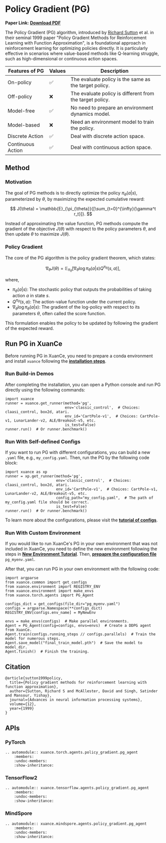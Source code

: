 # Policy Gradient (PG)

**Paper Link:** [**Download PDF**](https://proceedings.neurips.cc/paper_files/paper/1999/file/464d828b85b0bed98e80ade0a5c43b0f-Paper.pdf)

The Policy Gradient (PG) algorithm, introduced by 
[Richard Sutton](http://www.incompleteideas.net/) et al. 
in their seminal 1999 paper 
"Policy Gradient Methods for Reinforcement Learning with Function Approximation", 
is a foundational approach in reinforcement learning for optimizing policies directly. 
It is particularly effective in scenarios where value-based methods like Q-learning struggle, 
such as high-dimensional or continuous action spaces.

| Features of PG    | Values | Description                                              |
|-------------------|--------|----------------------------------------------------------|
| On-policy         | ✅      | The evaluate policy is the same as the target policy.    |
| Off-policy        | ❌      | The evaluate policy is different from the target policy. | 
| Model-free        | ✅      | No need to prepare an environment dynamics model.        | 
| Model-based       | ❌      | Need an environment model to train the policy.           | 
| Discrete Action   | ✅      | Deal with discrete action space.                         |   
| Continuous Action | ✅      | Deal with continuous action space.                       |

## Method

### Motivation

The goal of PG methods is to directly optimize the policy $\pi_{\theta}(a | s)$, parameterized by $\theta$, 
by maximizing the expected cumulative reward:

$$
J(\theta) = \mathbb{E}_{\pi_{\theta}}{[\sum_{t=0}^{\infty}{\gamma^t r_t}]}.
$$

Instead of approximating the value function, PG methods compute the gradient of the objective $J(\theta)$ 
with respect to the policy parameters $\theta$, and then update $\theta$ to maximize $J(\theta)$.

### Policy Gradient

The core of the PG algorithm is the policy gradient theorem, which states:

$$
\nabla_{\theta}J(\theta) = \mathbb{E}_{\pi_{\theta}}[\nabla_{\theta}\log{\pi_{\theta}(a|s)Q^{\pi_{\theta}}(s, a)}],
$$

where,

- $\pi_{\theta}(a|s)$: The stochastic policy that outputs the probabilities of taking action $a$ in state $s$.
- $Q^{\pi_{\theta}}(s, a)$: The action-value function under the current policy.
- $\nabla_{\theta}\log{\pi_{\theta}(a|s)}$: The gradient of the log-policy with respect to its parameters $\theta$, often called the score function.

This formulation enables the policy to be updated by following the gradient of the expected reward.

## Run PG in XuanCe

Before running PG in XuanCe, you need to prepare a conda environment and install ``xuance`` following 
the [**installation steps**](./../../../usage/installation.rst#install-xuance).

### Run Build-in Demos

After completing the installation, you can open a Python console and run PG directly using the following commands:

```python3
import xuance
runner = xuance.get_runner(method='pg',
                           env='classic_control',  # Choices: claasi_control, box2d, atari.
                           env_id='CartPole-v1',  # Choices: CartPole-v1, LunarLander-v2, ALE/Breakout-v5, etc.
                           is_test=False)
runner.run()  # Or runner.benchmark()
```

### Run With Self-defined Configs

If you want to run PG with different configurations, you can build a new ``.yaml`` file, e.g., ``my_config.yaml``.
Then, run the PG by the following code block:

```python3
import xuance as xp
runner = xp.get_runner(method='pg',
                       env='classic_control',  # Choices: claasi_control, box2d, atari.
                       env_id='CartPole-v1',  # Choices: CartPole-v1, LunarLander-v2, ALE/Breakout-v5, etc.
                       config_path="my_config.yaml",  # The path of my_config.yaml file should be correct.
                       is_test=False)
runner.run()  # Or runner.benchmark()
```

To learn more about the configurations, please visit the 
[**tutorial of configs**](./../../configs/configuration_examples.rst).

### Run With Custom Environment

If you would like to run XuanCe's PG in your own environment that was not included in XuanCe, 
you need to define the new environment following the steps in 
[**New Environment Tutorial**](./../../../usage/new_envs.rst).
Then, [**prepapre the configuration file**](./../../../usage/new_envs.rst#step-2-create-the-config-file-and-read-the-configurations) 
 ``pg_myenv.yaml``.

After that, you can run PG in your own environment with the following code:

```python3
import argparse
from xuance.common import get_configs
from xuance.environment import REGISTRY_ENV
from xuance.environment import make_envs
from xuance.torch.agents import PG_Agent

configs_dict = get_configs(file_dir="pg_myenv.yaml")
configs = argparse.Namespace(**configs_dict)
REGISTRY_ENV[configs.env_name] = MyNewEnv

envs = make_envs(configs)  # Make parallel environments.
Agent = PG_Agent(config=configs, envs=envs)  # Create a DDPG agent from XuanCe.
Agent.train(configs.running_steps // configs.parallels)  # Train the model for numerous steps.
Agent.save_model("final_train_model.pth")  # Save the model to model_dir.
Agent.finish()  # Finish the training.
```

## Citation

```{code-block} bash
@article{sutton1999policy,
  title={Policy gradient methods for reinforcement learning with function approximation},
  author={Sutton, Richard S and McAllester, David and Singh, Satinder and Mansour, Yishay},
  journal={Advances in neural information processing systems},
  volume={12},
  year={1999}
}
```

## APIs

### PyTorch

```{eval-rst}
.. automodule:: xuance.torch.agents.policy_gradient.pg_agent
    :members:
    :undoc-members:
    :show-inheritance:
```

### TensorFlow2

```{eval-rst}
.. automodule:: xuance.tensorflow.agents.policy_gradient.pg_agent
    :members:
    :undoc-members:
    :show-inheritance:
```

### MindSpore

```{eval-rst}
.. automodule:: xuance.mindspore.agents.policy_gradient.pg_agent
    :members:
    :undoc-members:
    :show-inheritance:
```
